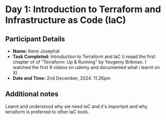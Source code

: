 # Day 1: Introduction to Terraform and Infrastructure as Code (IaC)

## Participant Details

- **Name:** Kene Josephat
- **Task Completed:** Introduction to Terraform and IaC (i reaad the first chapter of of "Terraform: Up & Running" by Yevgeniy Brikman. I watched the first 6 videos on udemy and documented what i learnt on X)
- **Date and Time:** 2nd December, 2024. 11.26pm

## Additional notes

Learnt and understood why we need IaC and it's important and why terraform is preferred to other IaC tools.
